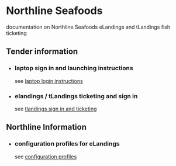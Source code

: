 # Northline Seafoods
documentation on Northline Seafoods eLandings and tLandings fish ticketing

## Tender information

* ### laptop sign in and launching instructions
    see [laptop login instructions](https://github.com/purpleponker/Northline_eLandings/blob/main/data/instrs/instructions.md)

* ### elandings / tLandings ticketing and sign in
    see [tlandings sign in and ticketing](https://github.com/purpleponker/Northline_eLandings/blob/main/data/instrs/tLandings.md)

## Northline Information

* ### configuration profiles for eLandings 
    see [configuration profiles](https://github.com/purpleponker/Northline_eLandings/blob/main/data/instrs/conf.md)

